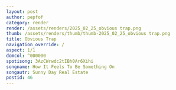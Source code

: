 ```yaml
---
layout: post
author: pepfof
category: render
render: /assets/renders/2025_02_25_obvious trap.png
thumb: /assets/renders/thumb/thumb-2025_02_25_obvious trap.png
title: Obvious Trap
navigation_override: /
aspect: 1/1
domcol: ^000000
spotisong: 3AzCWrwdc2tIBh0Ar6Xihi
songname: How It Feels To Be Something On
songautr: Sunny Day Real Estate
postid: 46
---
```


<!--USER BEGIN 1-->

<!--USER END 1-->

<!--more-->
<!--USER BEGIN 2-->

<!--USER END 2-->

